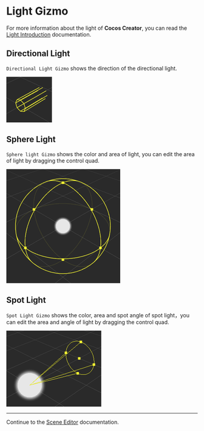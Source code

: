 # Light Gizmo
For more information about the light of __Cocos Creator__, you can read the [Light Introduction](../../concepts/scene/light.md) documentation.

## Directional Light
`Directional Light Gizmo` shows the direction of the directional light.

![directional light gizmo](images/directional-light-gizmo.png)

## Sphere Light
`Sphere light Gizmo` shows the color and area of light, you can edit the area of light by dragging the control quad.

![sphere light gizmo](images/sphere-light-gizmo.png)

## Spot Light
`Spot Light Gizmo` shows the color, area and spot angle of spot light，you can edit the area and angle of light by dragging the control quad.

![spot light gizmo](images/spot-light-gizmo.png)

---

Continue to the [Scene Editor](index.md) documentation.